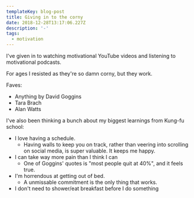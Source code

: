 ```yaml
---
templateKey: blog-post
title: Giving in to the corny
date: 2018-12-28T13:17:06.227Z
description: '-'
tags:
  - motivation
---
```

I've given in to watching motivational YouTube videos and listening to motivational podcasts.

For ages I resisted as they're so damn corny, but they work.

Faves:
- Anything by David Goggins
- Tara Brach
- Alan Watts

I've also been thinking a bunch about my biggest learnings from Kung-fu school: 
- I love having a schedule. 
  - Having walls to keep you on track, rather than veering into scrolling on social media, is super valuable. It keeps me happy.
- I can take way more pain than I think I can
  - One of Goggins' quotes is "most people quit at 40%", and it feels true.
- I'm horrendous at getting out of bed. 
  - A unmissable commitment is the only thing that works.
- I don't need to shower/eat breakfast before I do something


